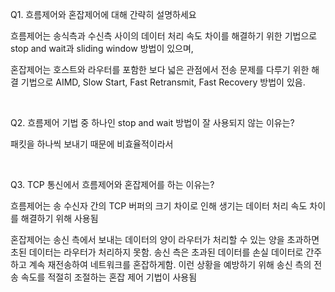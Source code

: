 Q1. 흐름제어와 혼잡제어에 대해 간략히 설명하세요 

흐름제어는 송식측과 수신측 사이의 데이터 처리 속도 차이를 해결하기 위한 기법으로 stop and wait과 sliding window 방법이 있으며,

혼잡제어는 호스트와 라우터를 포함한 보다 넓은 관점에서 전송 문제를 다루기 위한 해결 기법으로 AIMD, Slow Start, Fast Retransmit, Fast Recovery 방법이 있음.

</br>

Q2. 흐름제어 기법 중 하나인 stop and wait 방법이 잘 사용되지 않는 이유는? 

패킷을 하나씩 보내기 때문에 비효율적이라서

</br>

Q3. TCP 통신에서 흐름제어와 혼잡제어를 하는 이유는?

흐름제어는 송 수신자 간의 TCP 버퍼의 크기 차이로 인해 생기는 데이터 처리 속도 차이를 해결하기 위해 사용됨

혼잡제어는 송신 측에서 보내는 데이터의 양이 라우터가 처리할 수 있는 양을 초과하면 초된 데이터는 라우터가 처리하지 못함. 송신 측은 초과된 데이터를 손실 데이터로 간주하고 계속 재전송하여 네트워크를 혼잡하게함. 이런 상황을 예방하기 위해 송신 측의 전송 속도를 적절히 조절하는 혼잡 제어 기법이 사용됨